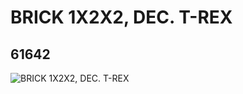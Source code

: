 # BRICK 1X2X2, DEC. T-REX
## 61642
![BRICK 1X2X2, DEC. T-REX](https://lc-www-live-s.legocdn.com/media/bricks/5/2/4518543.jpg)